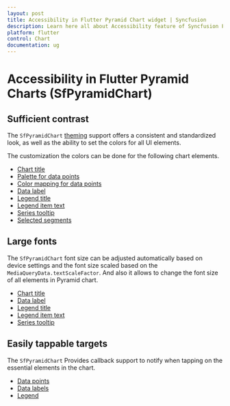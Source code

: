 ```yaml
---
layout: post
title: Accessibility in Flutter Pyramid Chart widget | Syncfusion
description: Learn here all about Accessibility feature of Syncfusion Flutter Pyramid Chart (SfPyramidChart) widget and more.
platform: flutter
control: Chart
documentation: ug
---
```


# Accessibility in Flutter Pyramid Charts (SfPyramidChart)

## Sufficient contrast

The `SfPyramidChart` [theming](https://help.syncfusion.com/flutter/themes/themes) support offers a consistent and standardized look, as well as the ability to set the colors for all UI elements.

The customization the colors can be done for the following chart elements.
* [Chart title](https://help.syncfusion.com/flutter/pyramid-chart/chart-title)
* [Palette for data points](https://help.syncfusion.com/flutter/pyramid-chart/pyramid-customization#applying-palette-color)
* [Color mapping for data points](https://help.syncfusion.com/flutter/pyramid-chart/series-customization#color-mapping-for-data-points)
* [Data label](https://help.syncfusion.com/flutter/pyramid-chart/datalabel)
* [Legend title](https://help.syncfusion.com/flutter/pyramid-chart/legend#legend-title)
* [Legend item text](https://help.syncfusion.com/flutter/pyramid-chart/legend#customizing-legend)
* [Series tooltip](https://help.syncfusion.com/flutter/pyramid-chart/tooltip#customizing-the-appearance)
* [Selected segments](https://help.syncfusion.com/flutter/pyramid-chart/selection#customizing-the-segments)

## Large fonts

The `SfPyramidChart` font size can be adjusted automatically based on device settings and the font size scaled based on the `MediaQueryData.textScaleFactor`. And also it allows to change the font size of all elements in Pyramid chart.
* [Chart title](https://help.syncfusion.com/flutter/pyramid-chart/chart-title)
* [Data label](https://help.syncfusion.com/flutter/pyramid-chart/datalabel)
* [Legend title](https://help.syncfusion.com/flutter/pyramid-chart/legend#legend-title)
* [Legend item text](https://help.syncfusion.com/flutter/pyramid-chart/legend#customizing-legend)
* [Series tooltip](https://help.syncfusion.com/flutter/pyramid-chart/tooltip#customizing-the-appearance)

## Easily tappable targets

The `SfPyramidChart` Provides callback support to notify when tapping on the essential elements in the chart.
* [Data points](https://help.syncfusion.com/flutter/pyramid-chart/callbacks#onpointtapped)
* [Data labels](https://help.syncfusion.com/flutter/pyramid-chart/callbacks#ondatalabeltapped)
* [Legend](https://help.syncfusion.com/flutter/pyramid-chart/callbacks#onlegendtapped)
